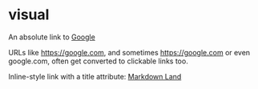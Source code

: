 # visual
An absolute link to [Google](https://google.com)

URLs like <https://google.com>, and sometimes https://google.com
or even google.com, often get converted to clickable links too.

Inline-style link with a title attribute:
[Markdown Land](https://markdown.land "Markdown Land")

